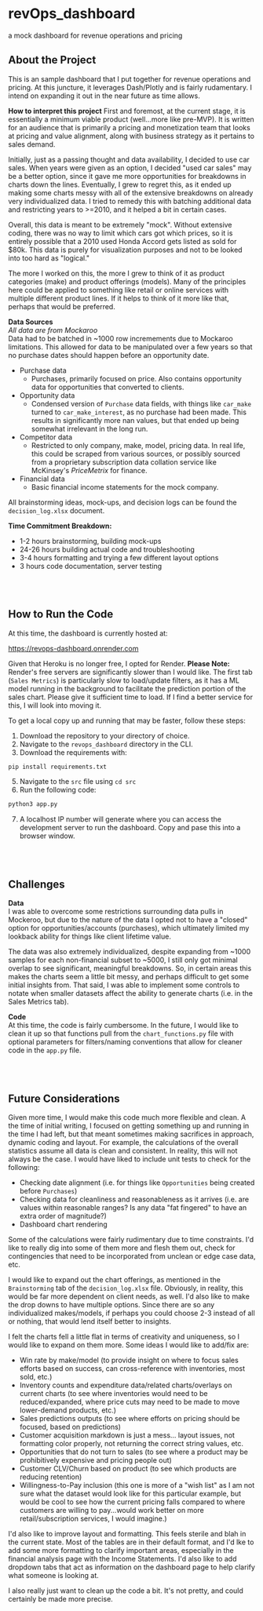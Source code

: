# revOps_dashboard
a mock dashboard for revenue operations and pricing


<!-- ABOUT THE PROJECT -->
## About the Project

This is an sample dashboard that I put together for revenue operations and pricing. At this juncture, it leverages Dash/Plotly and is fairly rudamentary. I intend on expanding it out in the near future as time allows.

<b>How to interpret this project</b>
First and foremost, at the current stage, it is essentially a minimum viable product (well...more like pre-MVP). It is written for an audience that is primarily a pricing and monetization team that looks at pricing and value alignment, along with business strategy as it pertains to sales demand.

Initially, just as a passing thought and data availability, I decided to use car sales. When years were given as an option, I decided "used car sales" may be a better option, since it gave me more opportunities for breakdowns in charts down the lines. Eventually, I grew to regret this, as it ended up making some charts messy with all of the extensive breakdowns on already very individualized data. I tried to remedy this with batching additional data and restricting years to >=2010, and it helped a bit in certain cases.

Overall, this data is meant to be extremely "mock". Without extensive coding, there was no way to limit which cars got which prices, so it is entirely possible that a 2010 used Honda Accord gets listed as sold for $80k. This data is purely for visualization purposes and not to be looked into too hard as "logical."

The more I worked on this, the more I grew to think of it as product categories (make) and product offerings (models). Many of the principles here could be applied to something like retail or online services with multiple different product lines. If it helps to think of it more like that, perhaps that would be preferred.

<b>Data Sources</b><br>
<i>All data are from Mockaroo </i><br>
Data had to be batched in ~1000 row incremements due to Mockaroo limitations. This allowed for data to be manipulated over a few years so that no purchase dates should happen before an opportunity date.

- Purchase data
    - Purchases, primarily focused on price. Also contains opportunity data for opportunities that converted to clients.
- Opportunity data
    - Condensed version of `Purchase` data fields, with things like `car_make` turned to `car_make_interest`, as no purchase had been made. This results in significantly more nan values, but that ended up being somewhat irrelevant in the long run.
- Competitor data
    - Restricted to only company, make, model, pricing data. In real life, this could be scraped from various sources, or possibly sourced from a proprietary subscription data collation service like McKinsey's <i>PriceMetrix</i> for finance.
- Financial data
    - Basic financial income statements for the mock company.

All brainstorming ideas, mock-ups, and decision logs can be found the `decision_log.xlsx` document.

<b>Time Commitment Breakdown:</b><br>
- 1-2 hours brainstorming, building mock-ups
- 24-26 hours building actual code and troubleshooting
- 3-4 hours formatting and trying a few different layout options
- 3 hours code documentation, server testing

<br>
<br>

<!-- RUN THE CODE -->
## How to Run the Code

At this time, the dashboard is currently hosted at:

https://revops-dashboard.onrender.com

Given that Heroku is no longer free, I opted for Render. <b>Please Note: </b> Render's free servers are significantly slower than I would like. The first tab (`Sales Metrics`) is particularly slow to load/update filters, as it has a ML model running in the background to facilitate the prediction portion of the sales chart. Please give it sufficient time to load. If I find a better service for this, I will look into moving it.

To get a local copy up and running that may be faster, follow these steps:

1) Download the repository to your directory of choice.
2) Navigate to the `revops_dashboard` directory in the CLI.
3) Download the requirements with:
```sh
pip install requirements.txt
```
5) Navigate to the `src` file using `cd src`
6) Run the following code:
```sh
python3 app.py
```
7) A localhost IP number will generate where you can access the development server to run the dashboard. Copy and pase this into a browser window.

<br>
<br>

<!-- CHALLENGES -->
## Challenges

<b>Data</b><br>
I was able to overcome some restrictions surrounding data pulls in Mockeroo, but due to the nature of the data I opted not to have a "closed" option for opportunities/accounts (purchases), which ultimately limited my lookback ability for things like client lifetime value.

The data was also extremely individualized, despite expanding from ~1000 samples for each non-financial subset to ~5000, I still only got minimal overlap to see significant, meaningful breakdowns. So, in certain areas this makes the charts seem a little bit messy, and perhaps difficult to get some initial insights from. That said, I was able to implement some controls to notate when smaller datasets affect the ability to generate charts (i.e. in the Sales Metrics tab).

<b>Code</b><br>
At this time, the code is fairly cumbersome. In the future, I would like to clean it up so that functions pull from the `chart_functions.py` file with optional parameters for filters/naming conventions that allow for cleaner code in the `app.py` file.


<br>
<br>

<!-- FUTURE CONSIDERATIONS -->
## Future Considerations

Given more time, I would make this code much more flexible and clean. A the time of initial writing, I focused on getting something up and running in the time I had left, but that meant sometimes making sacrifices in approach, dynamic coding and layout. For example, the calculations of the overall statistics assume all data is clean and consistent. In reality, this will not always be the case. I would have liked to include unit tests to check for the following:
- Checking date alignment (i.e. for things like `Opportunities` being created before `Purchases`)
- Checking data for cleanliness and reasonableness as it arrives (i.e. are values within reasonable ranges? Is any data "fat fingered" to have an extra order of magnitude?)
- Dashboard chart rendering

Some of the calculations were fairly rudimentary due to time constraints. I'd like to really dig into some of them more and flesh them out, check for contingencies that need to be incorporated from unclean or edge case data, etc.

I would like to expand out the chart offerings, as mentioned in the `Brainstorming` tab of the `decision_log.xlsx` file. Obviously, in reality, this would be far more dependent on client needs, as well. I'd also like to make the drop downs to have multiple options. Since there are so any individualized makes/models, if perhaps you could choose 2-3 instead of all or nothing, that would lend itself better to insights.

I felt the charts fell a little flat in terms of creativity and uniqueness, so I would like to expand on them more. Some ideas I would like to add/fix are:
- Win rate by make/model (to provide insight on where to focus sales efforts based on success, can cross-reference with inventories, most sold, etc.)
- Inventory counts and expenditure data/related charts/overlays on current charts (to see where inventories would need to be reduced/expanded, where price cuts may need to be made to move lower-demand products, etc.)
- Sales predictions outputs (to see where efforts on pricing should be focused, based on predictions)
- Customer acquisition markdown is just a mess... layout issues, not formatting color properly, not returning the correct string values, etc.
- Opportunities that do not turn to sales (to see where a product may be prohibitively expensive and pricing people out)
- Customer CLV/Churn based on product (to see which products are reducing retention)
- Willingness-to-Pay inclusion (this one is more of a "wish list" as I am not sure what the dataset would look like for this particular example, but would be cool to see how the current pricing falls compared to where customers are willing to pay...would work better on more retail/subscription services, I would imagine.)

I'd also like to improve layout and formatting. This feels sterile and blah in the current state. Most of the tables are in their default format, and I'd lke to add some more formatting to clarify important areas, especially in the financial analysis page with the Income Statements. I'd also like to add dropdown tabs that act as information on the dashboard page to help clarify what someone is looking at.

I also really just want to clean up the code a bit. It's not pretty, and could certainly be made more precise.